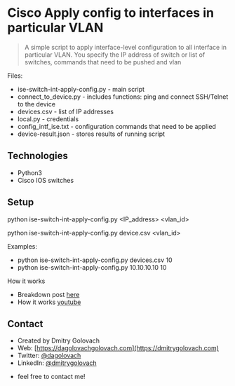 # Cisco Apply config to interfaces in particular VLAN
> A simple script to apply interface-level configuration to all interface in particular VLAN.
> You specify the IP address of switch or list of switches, commands that need to be pushed and vlan

Files:
* ise-switch-int-apply-config.py - main script
* connect_to_device.py - includes functions: ping and connect SSH/Telnet to the device
* devices.csv - list of IP addresses
* local.py - credentials
* config_intf_ise.txt - configuration commands that need to be applied
* device-result.json - stores results of running script

## Technologies
* Python3
* Cisco IOS switches

## Setup
python ise-switch-int-apply-config.py <IP_address> <vlan_id>

python ise-switch-int-apply-config.py device.csv <vlan_id>

Examples:
* python ise-switch-int-apply-config.py devices.csv 10
* python ise-switch-int-apply-config.py 10.10.10.10 10

How it works
* Breakdown post [here](https://dmitrygolovach.com/python-apply-config-to-multiple-interfaces/)
* How it works [youtube](https://youtu.be/DfhimzoWDJA)

## Contact
* Created by Dmitry Golovach
* Web: [https://dagolovachgolovach.com](https://dmitrygolovach.com) 
* Twitter: [@dagolovach](https://twitter.com/dagolovach)
* LinkedIn: [@dmitrygolovach](https://www.linkedin.com/in/dmitrygolovach/)

- feel free to contact me!